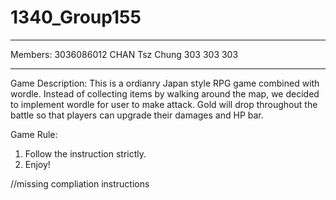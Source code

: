 # 1340_Group155

---------------------------

Members: 
3036086012 CHAN Tsz Chung
303
303
303

--------------------------

Game Description:
This is a ordianry Japan style RPG game combined with wordle.
Instead of collecting items by walking around the map, we decided to implement wordle for user to make attack.
Gold will drop throughout the battle so that players can upgrade their damages and HP bar.

Game Rule:
1. Follow the instruction strictly.
2. Enjoy!

//missing compliation instructions
